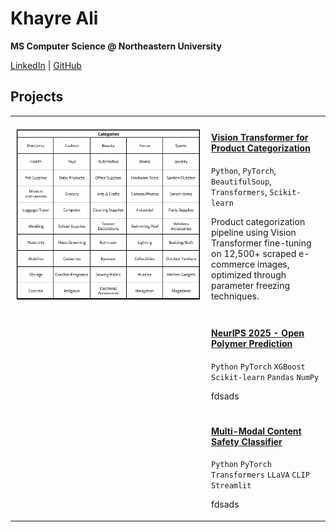 # Khayre Ali

**MS Computer Science @ Northeastern University**

[LinkedIn](https://linkedin.com/in/khayreali/) | [GitHub](https://github.com/khayreali)

## Projects

<table>
<tr>
<td width="300">

![ViT Demo](categories.png)

</td>
<td>

  #### [Vision Transformer for Product Categorization](https://github.com/khayreali/ecommerce-product-classifier)
  `Python`, `PyTorch`, `BeautifulSoup`, `Transformers`, `Scikit-learn`
  
  Product categorization pipeline using Vision Transformer fine-tuning on 12,500+ scraped e-commerce images, optimized through parameter freezing techniques.
  
</td>
</tr>

<tr>
<td width="300">

<!-- ![NEURIPS Demo](categories.png) -->

</td>
<td>

  #### [NeurIPS 2025 - Open Polymer Prediction](https://github.com/khayreali/content-guard)
  `Python` `PyTorch` `XGBoost` `Scikit-learn` `Pandas` `NumPy`
  
  fdsads
  
</td>
</tr>



<tr>
<td width="300">

<!-- ![Safety Demo](./assets/safety-demo.gif) -->

</td>
<td>

  #### [Multi-Modal Content Safety Classifier](https://github.com/khayreali/content-guard)
  `Python` `PyTorch` `Transformers` `LLaVA` `CLIP` `Streamlit`
  
  fdsads
  
</td>
</tr>

</table>
